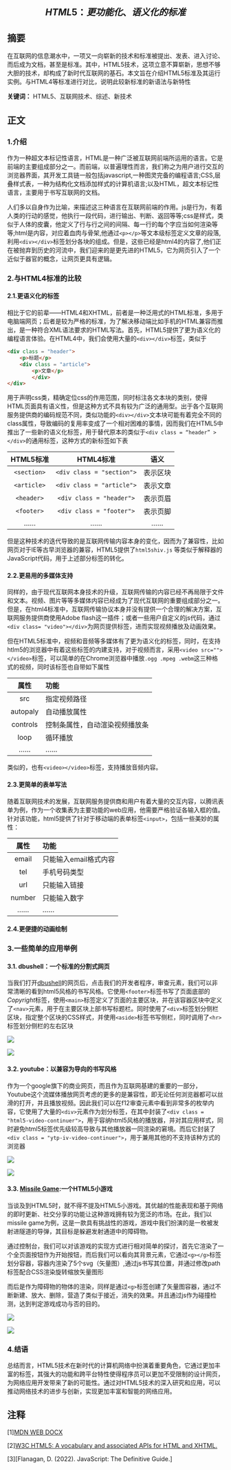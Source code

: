 $$HTML5：更功能化、语义化的标准$$
---

## 摘要

在互联网的信息潮水中，一项又一向崭新的技术和标准被提出、发表、进入讨论、而后成为文档，甚至是标准。其中，HTML5技术，这项立意不算崭新，思想不够大胆的技术，却构成了新时代互联网的基石。本文旨在介绍HTML5标准及其运行实例。与HTML4等标准进行对比，说明此较新标准的新语法与新特性

**关键词：** HTML5、互联网技术、综述、新技术

## 正文

### 1.介绍

作为一种超文本标记性语言，HTML是一种广泛被互联网前端所运用的语言。它是前端的主要组成部分之一。而前端，以普遍理性而言，我们称之为用户进行交互的浏览器界面，其开发工具链一般包括javascript,一种图灵完备的编程语言;CSS,层叠样式表，一种为结构化文档添加样式的计算机语言;以及HTML，超文本标记性语言，主要用于书写互联网的文档。

人们多以自身作为比喻，来描述这三种语言在互联网前端的作用。js是行为，有着人类的行动的感觉，他执行一段代码，进行输出、判断、返回等等;css是样式，类似于人体的皮囊，他定义了行与行之间的间隔、每一行的每个字应当如何渲染等等;html是内容，对应着血肉与骨架,他通过`<p></p>`等文本级标签定义文章的段落,利用`<div></div>`标签划分各块的组成。但是，这些已经是html4的内容了,他们正在被抛弃到历史的河流中，我们迎来的是更先进的HTML5，它为网页引入了一个近似于器官的概念，让网页更具有逻辑。

### 2.与HTML4标准的比较
#### 2.1.更语义化的标签

相比于它的前辈——HTML4和XHTML，前者是一种泛用式的HTML标准，多用于电脑端网页；后者是较为严格的标准，为了解决移动端比如手机的HTML兼容而推出，是一种符合XML语法要求的HTML写法。首先，HTML5提供了更为语义化的编程语言体验。在HTML4中，我们会使用大量的`<div></div>`标签，类似于

```html
<div class = "header">
    <p>标题</p>
    <div class = "article">
        <p>文章</p>
        </div>
</div>
```

用于声明css类，精确定位css的作用范围，同时标注各文本块的类别，使得HTML页面具有语义性，但是这种方式不具有较为广泛的通用型。出于各个互联网服务提供商的编码规范不同，类似功能的`<div></div>`文本块可能有着完全不同的class属性，导致编码的复用率变成了一个相对困难的事情，因而我们在HTML5中推出了一些新的语义化标签，用于替代原本的类似于`<div class = “header” ></div>`的通用标签，这种方式的新标签如下表

|HTML5标准|HTML4标准|语义|
|:-:|:-:|:-:|
|`<section>`|`<div class = "section">`|表示区块|
|`<article>`|`<div class = "article">`|表示文章|
|`<header>`|`<div class = "header">`|表示页眉|
|`<footer>`|`<div class = "footer">`|表示页脚|
|……|……|……|

但是这种技术的迭代导致的是互联网传输内容本身的变化，因而为了兼容性，比如网页对于IE等古早浏览器的兼容，HTML5提供了`html5shiv.js` 等类似于解释器的JavaScript代码，用于上述部分标签的转化。

#### 2.2.更易用的多媒体支持

同样的，由于现代互联网本身技术的升级，互联网传输的内容已经不再局限于文件和文本。视频、图片等等多媒体内容已经成为了现代互联网的重要组成部分之一。但是，在html4标准中，互联网传输协议本身并没有提供一个合理的解决方案，互联网服务提供商使用Adobe flash这一插件；或者一些用户自定义的js代码，通过`<div class= "video"></div>`为网页提供标签，进而实现视频播放及动画效果。

但在HTML5标准中，视频和音频等多媒体有了更为语义化的标签，同时，在支持htlm5的浏览器中有着这些标签的内建支持，对于视频而言，采用`<video src=""></video>`标签，可以简单的在Chrome浏览器中播放`.ogg .mpeg .webm`这三种格式的视频，同时该标签也自带如下属性

|属性|功能|
|:-:|:-|
|src|指定视频路径|
|autopaly|自动播放属性|
|controls|控制条属性，自动渲染视频播放条|
|loop|循环播放|
|……|……|

类似的，也有`<video></video>`标签，支持播放音频内容。

#### 2.3.更简单的表单写法

随着互联网技术的发展，互联网服务提供商和用户有着大量的交互内容，以腾讯表单为例，作为一个收集表为主要功能的web应用，他需要严格验证各输入框的值。针对该功能，html5提供了针对于移动端的表单标签`<input>`，包括一些美妙的属性：

|属性|功能|
|:-:|:--|
|email|只能输入email格式内容|
|tel|手机号码类型|
|url|只能输入链接|
|number|只能输入数字|
|……|……|

#### 2.4.更便捷的动画绘制



### 3.一些简单的应用举例
#### 3.1. dbushell：一个标准的分割式网页

当我们打开[dbushell](dbushell.com)的网页后，点击我们的开发者程序，审查元素，我们可以非常清晰的看到html5风格的书写风格。它使用`<footer>`标签书写了页面底部的*Copyright*标签，使用`<main>`标签定义了页面的主要区块，并在该容器区块中定义了`<nav>`元素，用于在主要区块上部书写标题栏。同时使用了`<div>`标签划分侧栏区块，指定整个区块的CSS样式，并使用`<aside>`标签书写侧栏，同时调用了`<hr>`标签划分侧栏的左右区块

![](https://img2.imgtp.com/2024/04/21/2LuQudPw.png)

![](https://img2.imgtp.com/2024/04/21/7Ozvs0ww.png)

#### 3.2. youtube：以兼容为导向的书写风格

作为一个google旗下的商业网页，而且作为互联网基建的重要的一部分，Youtube这个流媒体播放网页考虑的更多的是兼容性，即无论任何浏览器都可以丝滑的打开，并且播放视频。因此我们可以在f12审查元素中看到非常多的枚举内容，它使用了大量的`<div>`元素作为划分标签，在其中封装了`<div class = "html5-video-continuer">`，用于容纳html5风格的播放器，并对其应用样式，同时避免html5标签优先级较高导致与其他播放器一同渲染的窘境。而后它封装了`<div class = "ytp-iv-video-continuer">`，用于兼用其他的不支持该种方式的浏览器

![](https://img2.imgtp.com/2024/04/21/7Nm9mt01.png)

![](https://img2.imgtp.com/2024/04/21/Pwk1vjlE.png)

#### 3.3. [Missile Game](https://missile-game.bwhmather.com/):一个HTML5小游戏

当谈及到HTML5时，就不得不提及HTML5小游戏。其优越的性能表现和基于网络的即时更新、社交分享的功能让这种游戏拥有较为宽泛的市场。在此，我们以missile game为例，这是一款具有挑战性的游戏，游戏中我们扮演的是一枚被发射进隧道的导弹，其目标是躲避发射通道中的障碍物。

通过控制台，我们可以对该游戏的实现方式进行相对简单的探讨，首先它渲染了一个全页面按钮作为开始按钮，而后我们可以看向其背景元素，它通过`<g></g>`标签划分容器，容器内渲染了5个svg（矢量图）,通过js书写其位置，并通过修改path标签配合CSS渲染旋转缩放矢量图形

而后是作为障碍物的物体的渲染，同样是通过`<g>`标签创建了矢量图容器，通过不断新建、放大、删除，营造了类似于接近，消失的效果。并且通过js作为碰撞检测，达到判定游戏成功与否的目的。

![](https://img2.imgtp.com/2024/04/21/0t0pjexG.png)

![](https://img2.imgtp.com/2024/04/21/grrBUvHK.png)

### 4.结语

总结而言，HTML5技术在新时代的计算机网络中扮演着重要角色，它通过更加丰富的标签，其强大的功能和跨平台特性使得程序员可以更加不受限制的设计网页，为网络应用开发带来了新的可能性。通过对HTML5技术的深入研究和应用，可以推动网络技术的进步与创新，实现更加丰富和智能的网络应用。

## 注释
[1][MDN WEB DOCX](https://developer.mozilla.org/en-US/docs/Web/HTML)

[2][W3C HTML5: A vocabulary and associated APIs for HTML and XHTML.](https://html.spec.whatwg.org/multipage/)

[3][Flanagan, D. (2022). JavaScript: The Definitive Guide.]

